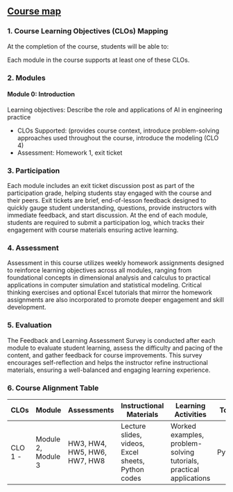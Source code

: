 ## [Course map](https://aselshall.github.io/aea/course-map)

### 1. Course Learning Objectives (CLOs) Mapping
At the completion of the course, students will be able to:

Each module in the course supports at least one of these CLOs.

### 2. Modules 

#### Module 0: Introduction 

Learning objectives: Describe the role and applications of AI in engineering practice 
- CLOs Supported: (provides course context, introduce problem-solving approaches used throughout the course, introduce the modeling (CLO 4) 
- Assessment: Homework 1, exit ticket

### 3. Participation

Each module includes an exit ticket discussion post as part of the participation grade, helping students stay engaged with the course and their peers.  Exit tickets are brief, end-of-lesson feedback designed to quickly gauge student understanding, questions, provide instructors with immediate feedback, and start discussion. At the end of each module, students are required to submit a participation log, which tracks their engagement with course materials ensuring active learning.

### 4. Assessment
Assessment in this course utilizes weekly homework assignments designed to reinforce learning objectives across all modules, ranging from foundational concepts in dimensional analysis and calculus to practical applications in computer simulation and statistical modeling. Critical thinking exercises and optional Excel tutorials that mirror the homework assignments are also incorporated to promote deeper engagement and skill development.

### 5. Evaluation 

The Feedback and Learning Assessment Survey is conducted after each module to evaluate student learning, assess the difficulty and pacing of the content, and gather feedback for course improvements. This survey encourages self-reflection and helps the instructor refine instructional materials, ensuring a well-balanced and engaging learning experience.

### 6. Course Alignment Table

| **CLOs** | **Module** | **Assessments** | **Instructional Materials** | **Learning Activities** | **Tools** |
|----------|-----------|----------------|----------------------------|-------------------------|-----------|
| CLO 1 -  | Module 2, Module 3 | HW3, HW4, HW5, HW6, HW7, HW8 | Lecture slides, videos, Excel sheets, Python codes | Worked examples, problem-solving tutorials, practical applications | Python |
